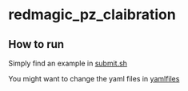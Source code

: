 # redmagic_pz_claibration
## How to run 
 Simply find an example in [submit.sh](job/submit.sh)
 
 You might want to change the yaml files in [yamlfiles](yamlfiles)
